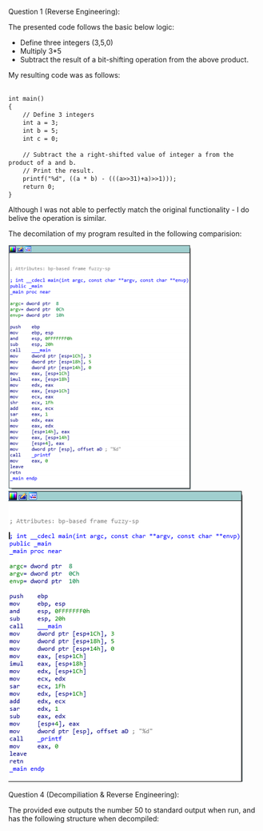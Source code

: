 Question 1 (Reverse Engineering):

The presented code follows the basic below logic:

- Define three integers (3,5,0)
- Multiply 3*5
- Subtract the result of a bit-shifting operation from the above product.

My resulting code was as follows:

```#include <stdio.h>

int main()
{
    // Define 3 integers
    int a = 3;
    int b = 5;
    int c = 0;

    // Subtract the a right-shifted value of integer a from the product of a and b.
    // Print the result.
    printf("%d", ((a * b) - (((a>>31)+a)>>1)));
    return 0;
}
```

Although I was not able to perfectly match the original functionality - I do belive the operation is similar.

The decomilation of my program resulted in the following comparision:

![Original](Attachments/HW3_P3_Q1.png)
![Solution](Attachments/HW3_P3_Q1_S.png)

Question 4 (Decompiliation & Reverse Engineering):

The provided exe outputs the number 50 to standard output when run, and has the following structure when decompiled:


